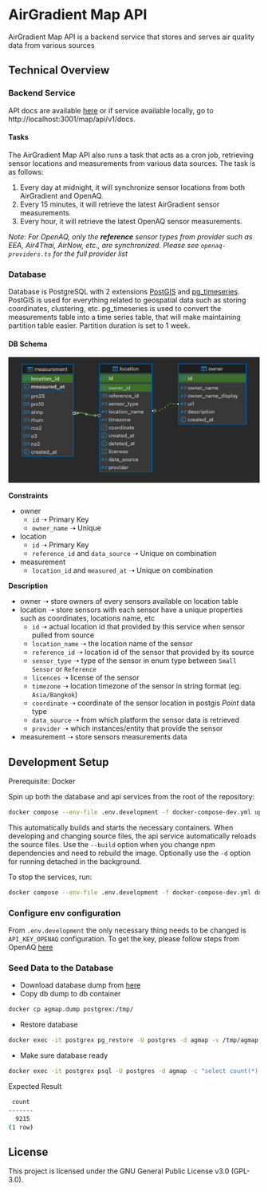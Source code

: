 # AirGradient Map API

AirGradient Map API is a backend service that stores and serves air quality data from various sources

## Technical Overview

### Backend Service

API docs are available [here](https://map-data-int.airgradient.com/map/api/v1/docs) or if service available locally, go to http://localhost:3001/map/api/v1/docs. 

#### Tasks

The AirGradient Map API also runs a task that acts as a cron job, retrieving sensor locations and measurements from various data sources. The task is as follows:

1. Every day at midnight, it will synchronize sensor locations from both AirGradient and OpenAQ.
2. Every 15 minutes, it will retrieve the latest AirGradient sensor measurements.
3. Every hour, it will retrieve the latest OpenAQ sensor measurements.

*Note: For OpenAQ, only the **reference** sensor types from provider such as EEA, Air4Thai, AirNow, etc., are synchronized. Please see `openaq-providers.ts` for the full provider list*

### Database

Database is PostgreSQL with 2 extensions [PostGIS](https://postgis.net/) and [pg_timeseries](https://github.com/tembo-io/pg_timeseries). PostGIS is used for everything related to geospatial data such as storing coordinates, clustering, etc. pg_timeseries is used to convert the measurements table into a time series table, that will make maintaining partition table easier. Partition duration is set to 1 week.

#### DB Schema

![db schema](db-schema.png)

**Constraints**

- owner
  - `id` ➝ Primary Key
  - `owner_name` ➝ Unique
- location
  - `id` ➝ Primary Key
  - `reference_id` and `data_source` ➝ Unique on combination
- measurement
  - `location_id` and `measured_at` ➝ Unique on combination

**Description**

- owner ➝ store owners of every sensors available on location table
- location ➝ store sensors with each sensor have a unique properties such as coordinates, locations name, etc 
  - `id` ➝ actual location id that provided by this service when sensor pulled from source 
  - `location_name` ➝ the location name of the sensor
  - `reference_id` ➝ location id of the sensor that provided by its source 
  - `sensor_type` ➝ type of the sensor in enum type between  `Small Sensor` or `Reference`
  - `licences` ➝ license of the sensor 
  - `timezone` ➝ location timezone of the sensor in string format (eg. `Asia/Bangkok`)  
  - `coordinate` ➝ coordinate of the sensor location in postgis _Point_ data type 
  - `data_source` ➝ from which platform the sensor data is retrieved 
  - `provider` ➝ which instances/entity that provide the sensor 
- measurement ➝ store sensors measurements data 

## Development Setup

Prerequisite: Docker

Spin up both the database and api services from the root of the repository:

```sh
docker compose --env-file .env.development -f docker-compose-dev.yml up [-d] [--build]
```

This automatically builds and starts the necessary containers. When developing and changing source files, the api service automatically reloads the source files. Use the `--build` option when you change npm dependencies and need to rebuild the image. Optionally use the `-d` option for running detached in the background.

To stop the services, run:

```sh
docker compose --env-file .env.development -f docker-compose-dev.yml down
```

### Configure env configuration 

From `.env.development` the only necessary thing needs to be changed is `API_KEY_OPENAQ` configuration. To get the key, please follow steps from OpenAQ [here](https://docs.openaq.org/using-the-api/api-key)

### Seed Data to the Database

- Download database dump from [here](https://drive.google.com/drive/folders/1DU66VaaAoA4704MBNQtk9irZ0QVrO1kO?usp=sharing)
- Copy db dump to db container

```bash
docker cp agmap.dump postgrex:/tmp/
```

- Restore database 

```bash
docker exec -it postgrex pg_restore -U postgres -d agmap -v /tmp/agmap.dump
```

- Make sure database ready

```bash
docker exec -it postgrex psql -U postgres -d agmap -c "select count(*) from location;"
```

Expected Result

``` bash
 count
-------
  9215
(1 row)
```

## License

This project is licensed under the GNU General Public License v3.0 (GPL-3.0).
